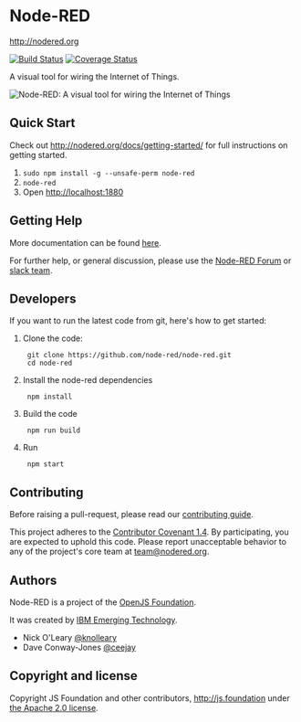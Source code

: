 # Node-RED

http://nodered.org

[![Build Status](https://travis-ci.org/node-red/node-red.svg?branch=master)](https://travis-ci.org/node-red/node-red)
[![Coverage Status](https://coveralls.io/repos/node-red/node-red/badge.svg?branch=master)](https://coveralls.io/r/node-red/node-red?branch=master)

A visual tool for wiring the Internet of Things.

![Node-RED: A visual tool for wiring the Internet of Things](http://nodered.org/images/node-red-screenshot.png)

## Quick Start

Check out http://nodered.org/docs/getting-started/ for full instructions on getting
started.

1. `sudo npm install -g --unsafe-perm node-red`
2. `node-red`
3. Open <http://localhost:1880>

## Getting Help

More documentation can be found [here](http://nodered.org/docs).

For further help, or general discussion, please use the [Node-RED Forum](https://discourse.nodered.org) or [slack team](https://nodered.org/slack).

## Developers

If you want to run the latest code from git, here's how to get started:

1. Clone the code:

        git clone https://github.com/node-red/node-red.git
        cd node-red

2. Install the node-red dependencies

        npm install

3. Build the code

        npm run build

4. Run

        npm start

## Contributing

Before raising a pull-request, please read our
[contributing guide](https://github.com/node-red/node-red/blob/master/CONTRIBUTING.md).

This project adheres to the [Contributor Covenant 1.4](http://contributor-covenant.org/version/1/4/).
 By participating, you are expected to uphold this code. Please report unacceptable
 behavior to any of the project's core team at team@nodered.org.

## Authors

Node-RED is a project of the [OpenJS Foundation](http://js.foundation).

It was created by [IBM Emerging Technology](https://www.ibm.com/blogs/emerging-technology/).

* Nick O'Leary [@knolleary](http://twitter.com/knolleary)
* Dave Conway-Jones [@ceejay](http://twitter.com/ceejay)



## Copyright and license

Copyright JS Foundation and other contributors, http://js.foundation under [the Apache 2.0 license](LICENSE).
